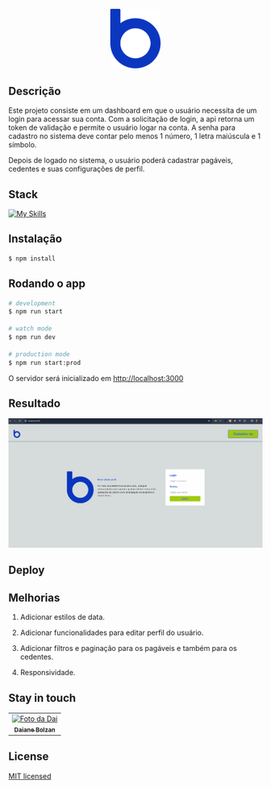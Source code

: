 <p align="center">
<a href="https://bankme.tech/" target="blank"><img src="public/logo-bankme.png" width="100" alt="BankMe Logo" /></a>

</p>


## Descrição

Este projeto consiste em um dashboard em que o usuário necessita de um login para acessar sua conta. Com a solicitação de login, a api retorna um token de validação e permite o usuário logar na conta.
A senha para cadastro no sistema deve contar pelo menos 1 número, 1 letra maiúscula e 1 símbolo.

Depois de logado no sistema, o usuário poderá cadastrar pagáveis, cedentes e suas configurações de perfil.

## Stack

[![My Skills](https://skillicons.dev/icons?i=vscode,js,typescript,nodejs,react,next,tailwind,github,docker)](https://skillicons.dev)


## Instalação

```bash
$ npm install
```

## Rodando o app

```bash
# development
$ npm run start

# watch mode
$ npm run dev

# production mode
$ npm run start:prod
```
O servidor será inicializado em [http://localhost:3000](http://localhost:3000)

## Resultado
![Alt text](public/frontend-bankme.gif)
<!-- ## Rodando o app com Docker

```bash
# Use the command on git bash 
$ docker run -p 3000:3000 -it backend-bankme:bankme
``` -->
<!-- ## Test

```bash
# unit tests
$ npm run test

# e2e tests
$ npm run test:e2e

# test coverage
$ npm run test:cov
``` -->
## Deploy





## Melhorias

1) Adicionar estilos de data.

2) Adicionar funcionalidades para editar perfil do usuário.

3) Adicionar filtros e paginação para os pagáveis e também para os cedentes.

4) Responsividade.


## Stay in touch

<table>
  <tr>
    <td align="center">
      <a href="https://www.linkedin.com/in/daiane-deponti-bolzan/">
        <img src="https://github.com/Daaaiii.png" width="100px;" alt="Foto da Dai"/><br>
        <sub>
          <b>Daiane Bolzan</b>
        </sub>
      </a>
    </td>
  </tr>
</table>


## License

[MIT licensed](LICENSE)






